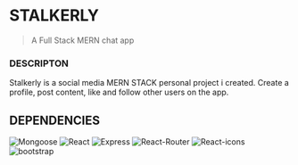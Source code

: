 STALKERLY
===

>A Full Stack MERN chat app

### DESCRIPTON

Stalkerly is a social media MERN STACK personal project i created.
Create a profile, post content, like and follow other users on the app.


## DEPENDENCIES

![Mongoose](https://img.shields.io:/badge/-Mongoose-green)
![React](https://img.shields.io:/badge/-ReactJs-blue)
![Express](https://img.shields.io:/badge/-ExpressJs-Yellow)
![React-Router](https://img.shields.io:/badge/-ReactRouterDom-blue)
![React-icons](https://img.shields.io:/badge/-ReactIcons-blue)
![bootstrap](https://img.shields.io:/badge/-Bootstrap-green)